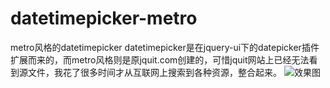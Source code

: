 # datetimepicker-metro
metro风格的datetimepicker
datetimepicker是在jquery-ui下的datepicker插件扩展而来的，而metro风格则是原jquit.com创建的，可惜jquit网站上已经无法看到源文件，我花了很多时间才从互联网上搜索到各种资源，整合起来。
![效果图](https://ooo.0o0.ooo/2015/07/20/55acceec1ea38.png)
